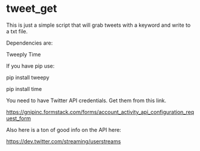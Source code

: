 # tweet_get


This is just a simple script that will grab tweets with a keyword and write to a txt file. 

Dependencies are:

Tweeply
Time

If you have pip use:

pip install tweepy

pip install time





You need to have Twitter API credentials. Get them from this link.

https://gnipinc.formstack.com/forms/account_activity_api_configuration_request_form

Also here is a ton of good info on the API here:

https://dev.twitter.com/streaming/userstreams
